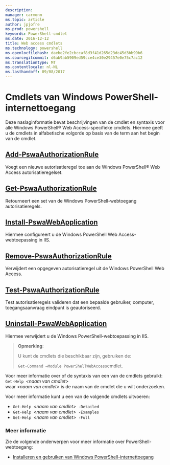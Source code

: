 ```yaml
---
description: 
manager: carmonm
ms.topic: article
author: jpjofre
ms.prod: powershell
keywords: PowerShell-cmdlet
ms.date: 2016-12-12
title: Web access cmdlets
ms.technology: powershell
ms.openlocfilehash: daebe2fe2cbccaf8d3f41d265d23dc45d3bb99b6
ms.sourcegitcommit: d6ab9ab5909ed59cce4ce30e29457e0e75c7ac12
ms.translationtype: MT
ms.contentlocale: nl-NL
ms.lasthandoff: 09/08/2017
---
```

# <a name="windows-powershell-web-access-cmdlets"></a>Cmdlets van Windows PowerShell-internettoegang

Deze naslaginformatie bevat beschrijvingen van de cmdlet en syntaxis voor alle Windows PowerShell® Web Access-specifieke cmdlets. Hiermee geeft u de cmdlets in alfabetische volgorde op basis van de term aan het begin van de cmdlet.

## <a name="add-pswaauthorizationruleadd-pswaauthorizationrulemd"></a>[Add-PswaAuthorizationRule](add-pswaauthorizationrule.md)

Voegt een nieuwe autorisatieregel toe aan de Windows PowerShell® Web Access autorisatieregelset.

## <a name="get-pswaauthorizationruleget-pswaauthorizationrulemd"></a>[Get-PswaAuthorizationRule](get-pswaauthorizationrule.md)

Retourneert een set van de Windows PowerShell-webtoegang autorisatieregels.

## <a name="install-pswawebapplicationinstall-pswawebapplicationmd"></a>[Install-PswaWebApplication](install-pswawebapplication.md)

Hiermee configureert u de Windows PowerShell Web Access-webtoepassing in IIS.

## <a name="remove-pswaauthorizationruleremove-pswaauthorizationrulemd"></a>[Remove-PswaAuthorizationRule](remove-pswaauthorizationrule.md)

Verwijdert een opgegeven autorisatieregel uit de Windows PowerShell Web Access.

## <a name="test-pswaauthorizationruletest-pswaauthorizationrulemd"></a>[Test-PswaAuthorizationRule](test-pswaauthorizationrule.md)

Test autorisatieregels valideren dat een bepaalde gebruiker, computer, toegangsaanvraag eindpunt is geautoriseerd.

## <a name="uninstall-pswawebapplicationuninstall-pswawebapplicationmd"></a>[Uninstall-PswaWebApplication](uninstall-pswawebapplication.md)

Hiermee verwijdert u de Windows PowerShell-webtoepassing in IIS.

>**Opmerking**:
>
>U kunt de cmdlets die beschikbaar zijn, gebruiken de:
>
> `Get-Command –Module PowerShellWebAccess`cmdlet.

Voor meer informatie over of de syntaxis van een van de cmdlets gebruikt:  
`Get-Help `*&lt;naam van cmdlet&gt;*  
waar  *&lt;naam van cmdlet&gt;*  is de naam van de cmdlet die u wilt onderzoeken.

Voor meer informatie kunt u een van de volgende cmdlets uitvoeren:

- `Get-Help `*&lt;naam van cmdlet&gt;*` -Detailed`
- `Get-Help `*&lt;naam van cmdlet&gt;*` -Examples`
- `Get-Help `*&lt;naam van cmdlet&gt;*` -Full`

### <a name="more-information"></a>Meer informatie

Zie de volgende onderwerpen voor meer informatie over PowerShell-webtoegang:

- [Installeren en gebruiken van Windows PowerShell-internettoegang](../install-and-use-windows-powershell-web-access.md)

